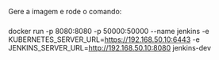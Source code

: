 
Gere a imagem e rode o comando:

#####
docker run -p 8080:8080 -p 50000:50000 --name jenkins -e KUBERNETES_SERVER_URL=https://192.168.50.10:6443 -e JENKINS_SERVER_URL=http://192.168.50.10:8080 jenkins-dev